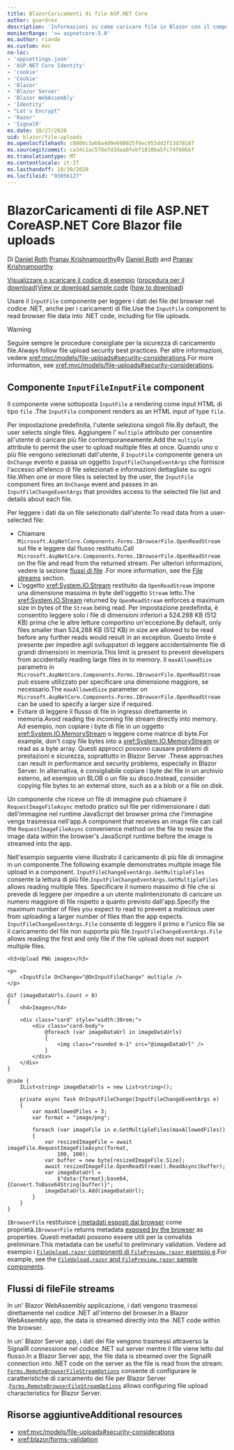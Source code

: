 ```yaml
---
title: BlazorCaricamenti di file ASP.NET Core
author: guardrex
description: 'Informazioni su come caricare file in Blazor con il componente inputfile.'
monikerRange: '>= aspnetcore-5.0'
ms.author: riande
ms.custom: mvc
no-loc:
- 'appsettings.json'
- 'ASP.NET Core Identity'
- 'cookie'
- 'Cookie'
- 'Blazor'
- 'Blazor Server'
- 'Blazor WebAssembly'
- 'Identity'
- "Let's Encrypt"
- 'Razor'
- 'SignalR'
ms.date: 10/27/2020
uid: blazor/file-uploads
ms.openlocfilehash: c0806c3a68a4d9e698925f6ec955dd2f53d7818f
ms.sourcegitcommit: ca34c1ac578e7d3daa0febf1810ba5fc74f60bbf
ms.translationtype: MT
ms.contentlocale: it-IT
ms.lasthandoff: 10/30/2020
ms.locfileid: "93056127"
---
```

# <a name="aspnet-core-no-locblazor-file-uploads"></a><span data-ttu-id="26e89-103">BlazorCaricamenti di file ASP.NET Core</span><span class="sxs-lookup"><span data-stu-id="26e89-103">ASP.NET Core Blazor file uploads</span></span>

<span data-ttu-id="26e89-104">Di [Daniel Roth](https://github.com/danroth27) [Pranav Krishnamoorthy](https://github.com/pranavkm)</span><span class="sxs-lookup"><span data-stu-id="26e89-104">By [Daniel Roth](https://github.com/danroth27) and [Pranav Krishnamoorthy](https://github.com/pranavkm)</span></span>

<span data-ttu-id="26e89-105">[Visualizzare o scaricare il codice di esempio](https://github.com/dotnet/AspNetCore.Docs/tree/master/aspnetcore/blazor/file-uploads/samples/) ([procedura per il download](xref:index#how-to-download-a-sample))</span><span class="sxs-lookup"><span data-stu-id="26e89-105">[View or download sample code](https://github.com/dotnet/AspNetCore.Docs/tree/master/aspnetcore/blazor/file-uploads/samples/) ([how to download](xref:index#how-to-download-a-sample))</span></span>

<span data-ttu-id="26e89-106">Usare il `InputFile` componente per leggere i dati dei file del browser nel codice .NET, anche per i caricamenti di file.</span><span class="sxs-lookup"><span data-stu-id="26e89-106">Use the `InputFile` component to read browser file data into .NET code, including for file uploads.</span></span>

> [!WARNING]
> <span data-ttu-id="26e89-107">Seguire sempre le procedure consigliate per la sicurezza di caricamento file.</span><span class="sxs-lookup"><span data-stu-id="26e89-107">Always follow file upload security best practices.</span></span> <span data-ttu-id="26e89-108">Per altre informazioni, vedere <xref:mvc/models/file-uploads#security-considerations>.</span><span class="sxs-lookup"><span data-stu-id="26e89-108">For more information, see <xref:mvc/models/file-uploads#security-considerations>.</span></span>

## <a name="inputfile-component"></a><span data-ttu-id="26e89-109">Componente `InputFile`</span><span class="sxs-lookup"><span data-stu-id="26e89-109">`InputFile` component</span></span>

<span data-ttu-id="26e89-110">Il componente viene sottoposta `InputFile` a rendering come input HTML di tipo `file` .</span><span class="sxs-lookup"><span data-stu-id="26e89-110">The `InputFile` component renders as an HTML input of type `file`.</span></span>

<span data-ttu-id="26e89-111">Per impostazione predefinita, l'utente seleziona singoli file.</span><span class="sxs-lookup"><span data-stu-id="26e89-111">By default, the user selects single files.</span></span> <span data-ttu-id="26e89-112">Aggiungere l' `multiple` attributo per consentire all'utente di caricare più file contemporaneamente.</span><span class="sxs-lookup"><span data-stu-id="26e89-112">Add the `multiple` attribute to permit the user to upload multiple files at once.</span></span> <span data-ttu-id="26e89-113">Quando uno o più file vengono selezionati dall'utente, il `InputFile` componente genera un `OnChange` evento e passa un oggetto `InputFileChangeEventArgs` che fornisce l'accesso all'elenco di file selezionati e informazioni dettagliate su ogni file.</span><span class="sxs-lookup"><span data-stu-id="26e89-113">When one or more files is selected by the user, the `InputFile` component fires an `OnChange` event and passes in an `InputFileChangeEventArgs` that provides access to the selected file list and details about each file.</span></span>

<span data-ttu-id="26e89-114">Per leggere i dati da un file selezionato dall'utente:</span><span class="sxs-lookup"><span data-stu-id="26e89-114">To read data from a user-selected file:</span></span>

* <span data-ttu-id="26e89-115">Chiamare `Microsoft.AspNetCore.Components.Forms.IBrowserFile.OpenReadStream` sul file e leggere dal flusso restituito.</span><span class="sxs-lookup"><span data-stu-id="26e89-115">Call `Microsoft.AspNetCore.Components.Forms.IBrowserFile.OpenReadStream` on the file and read from the returned stream.</span></span> <span data-ttu-id="26e89-116">Per ulteriori informazioni, vedere la sezione [flussi di file](#file-streams) .</span><span class="sxs-lookup"><span data-stu-id="26e89-116">For more information, see the [File streams](#file-streams) section.</span></span>
* <span data-ttu-id="26e89-117">L'oggetto <xref:System.IO.Stream> restituito da `OpenReadStream` impone una dimensione massima in byte dell'oggetto `Stream` letto.</span><span class="sxs-lookup"><span data-stu-id="26e89-117">The <xref:System.IO.Stream> returned by `OpenReadStream` enforces a maximum size in bytes of the `Stream` being read.</span></span> <span data-ttu-id="26e89-118">Per impostazione predefinita, è consentito leggere solo i file di dimensioni inferiori a 524.288 KB (512 KB) prima che le altre letture comportino un'eccezione.</span><span class="sxs-lookup"><span data-stu-id="26e89-118">By default, only files smaller than 524,288 KB (512 KB) in size are allowed to be read before any further reads would result in an exception.</span></span> <span data-ttu-id="26e89-119">Questo limite è presente per impedire agli sviluppatori di leggere accidentalmente file di grandi dimensioni in memoria.</span><span class="sxs-lookup"><span data-stu-id="26e89-119">This limit is present to prevent developers from accidentally reading large files in to memory.</span></span> <span data-ttu-id="26e89-120">Il `maxAllowedSize` parametro in `Microsoft.AspNetCore.Components.Forms.IBrowserFile.OpenReadStream` può essere utilizzato per specificare una dimensione maggiore, se necessario.</span><span class="sxs-lookup"><span data-stu-id="26e89-120">The `maxAllowedSize` parameter on `Microsoft.AspNetCore.Components.Forms.IBrowserFile.OpenReadStream` can be used to specify a larger size if required.</span></span>
* <span data-ttu-id="26e89-121">Evitare di leggere il flusso di file in ingresso direttamente in memoria.</span><span class="sxs-lookup"><span data-stu-id="26e89-121">Avoid reading the incoming file stream directly into memory.</span></span> <span data-ttu-id="26e89-122">Ad esempio, non copiare i byte di file in un oggetto <xref:System.IO.MemoryStream> o leggere come matrice di byte.</span><span class="sxs-lookup"><span data-stu-id="26e89-122">For example, don't copy file bytes into a <xref:System.IO.MemoryStream> or read as a byte array.</span></span> <span data-ttu-id="26e89-123">Questi approcci possono causare problemi di prestazioni e sicurezza, soprattutto in Blazor Server .</span><span class="sxs-lookup"><span data-stu-id="26e89-123">These approaches can result in performance and security problems, especially in Blazor Server.</span></span> <span data-ttu-id="26e89-124">In alternativa, è consigliabile copiare i byte dei file in un archivio esterno, ad esempio un BLOB o un file su disco.</span><span class="sxs-lookup"><span data-stu-id="26e89-124">Instead, consider copying file bytes to an external store, such as a a blob or a file on disk.</span></span>

<span data-ttu-id="26e89-125">Un componente che riceve un file di immagine può chiamare il `RequestImageFileAsync` metodo pratico sul file per ridimensionare i dati dell'immagine nel runtime JavaScript del browser prima che l'immagine venga trasmessa nell'app.</span><span class="sxs-lookup"><span data-stu-id="26e89-125">A component that receives an image file can call the `RequestImageFileAsync` convenience method on the file to resize the image data within the browser's JavaScript runtime before the image is streamed into the app.</span></span>

<span data-ttu-id="26e89-126">Nell'esempio seguente viene illustrato il caricamento di più file di immagine in un componente.</span><span class="sxs-lookup"><span data-stu-id="26e89-126">The following example demonstrates multiple image file upload in a component.</span></span> <span data-ttu-id="26e89-127">`InputFileChangeEventArgs.GetMultipleFiles` consente la lettura di più file.</span><span class="sxs-lookup"><span data-stu-id="26e89-127">`InputFileChangeEventArgs.GetMultipleFiles` allows reading multiple files.</span></span> <span data-ttu-id="26e89-128">Specificare il numero massimo di file che si prevede di leggere per impedire a un utente malintenzionato di caricare un numero maggiore di file rispetto a quanto previsto dall'app.</span><span class="sxs-lookup"><span data-stu-id="26e89-128">Specify the maximum number of files you expect to read to prevent a malicious user from uploading a larger number of files than the app expects.</span></span> <span data-ttu-id="26e89-129">`InputFileChangeEventArgs.File` consente di leggere il primo e l'unico file se il caricamento del file non supporta più file.</span><span class="sxs-lookup"><span data-stu-id="26e89-129">`InputFileChangeEventArgs.File` allows reading the first and only file if the file upload does not support multiple files.</span></span>

```razor
<h3>Upload PNG images</h3>

<p>
    <InputFile OnChange="@OnInputFileChange" multiple />
</p>

@if (imageDataUrls.Count > 0)
{
    <h4>Images</h4>

    <div class="card" style="width:30rem;">
        <div class="card-body">
            @foreach (var imageDataUrl in imageDataUrls)
            {
                <img class="rounded m-1" src="@imageDataUrl" />
            }
        </div>
    </div>
}

@code {
    IList<string> imageDataUrls = new List<string>();

    private async Task OnInputFileChange(InputFileChangeEventArgs e)
    {
        var maxAllowedFiles = 3;
        var format = "image/png";

        foreach (var imageFile in e.GetMultipleFiles(maxAllowedFiles))
        {
            var resizedImageFile = await imageFile.RequestImageFileAsync(format, 
                100, 100);
            var buffer = new byte[resizedImageFile.Size];
            await resizedImageFile.OpenReadStream().ReadAsync(buffer);
            var imageDataUrl = 
                $"data:{format};base64,{Convert.ToBase64String(buffer)}";
            imageDataUrls.Add(imageDataUrl);
        }
    }
}
```

<span data-ttu-id="26e89-130">`IBrowserFile` restituisce [i metadati esposti dal browser](https://developer.mozilla.org/docs/Web/API/File#Instance_properties) come proprietà.</span><span class="sxs-lookup"><span data-stu-id="26e89-130">`IBrowserFile` returns metadata [exposed by the browser](https://developer.mozilla.org/docs/Web/API/File#Instance_properties) as properties.</span></span> <span data-ttu-id="26e89-131">Questi metadati possono essere utili per la convalida preliminare.</span><span class="sxs-lookup"><span data-stu-id="26e89-131">This metadata can be useful to preliminary validation.</span></span> <span data-ttu-id="26e89-132">Vedere ad esempio i [ `FileUpload.razor` componenti di `FilePreview.razor` esempio e](https://github.com/dotnet/AspNetCore.Docs/tree/master/aspnetcore/blazor/file-uploads/samples/).</span><span class="sxs-lookup"><span data-stu-id="26e89-132">For example, see the [`FileUpload.razor` and `FilePreview.razor` sample components](https://github.com/dotnet/AspNetCore.Docs/tree/master/aspnetcore/blazor/file-uploads/samples/).</span></span>

## <a name="file-streams"></a><span data-ttu-id="26e89-133">Flussi di file</span><span class="sxs-lookup"><span data-stu-id="26e89-133">File streams</span></span>

<span data-ttu-id="26e89-134">In un' Blazor WebAssembly applicazione, i dati vengono trasmessi direttamente nel codice .NET all'interno del browser.</span><span class="sxs-lookup"><span data-stu-id="26e89-134">In a Blazor WebAssembly app, the data is streamed directly into the .NET code within the browser.</span></span>

<span data-ttu-id="26e89-135">In un' Blazor Server app, i dati dei file vengono trasmessi attraverso la SignalR connessione nel codice .NET sul server mentre il file viene letto dal flusso.</span><span class="sxs-lookup"><span data-stu-id="26e89-135">In a Blazor Server app, the file data is streamed over the SignalR connection into .NET code on the server as the file is read from the stream.</span></span> <span data-ttu-id="26e89-136">[`Forms.RemoteBrowserFileStreamOptions`](https://github.com/dotnet/aspnetcore/blob/master/src/Components/Web/src/Forms/InputFile/RemoteBrowserFileStreamOptions.cs) consente di configurare le caratteristiche di caricamento dei file per Blazor Server .</span><span class="sxs-lookup"><span data-stu-id="26e89-136">[`Forms.RemoteBrowserFileStreamOptions`](https://github.com/dotnet/aspnetcore/blob/master/src/Components/Web/src/Forms/InputFile/RemoteBrowserFileStreamOptions.cs) allows configuring file upload characteristics for Blazor Server.</span></span>

## <a name="additional-resources"></a><span data-ttu-id="26e89-137">Risorse aggiuntive</span><span class="sxs-lookup"><span data-stu-id="26e89-137">Additional resources</span></span>

* <xref:mvc/models/file-uploads#security-considerations>
* <xref:blazor/forms-validation>
